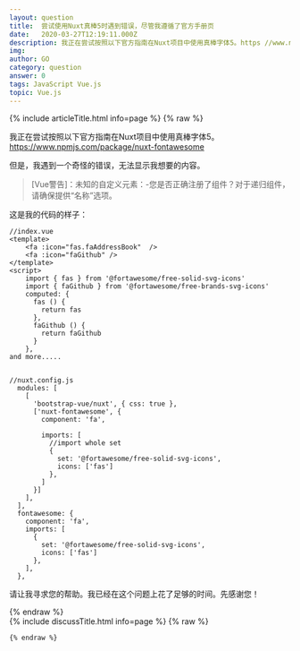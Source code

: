 ```yaml
---
layout: question
title:  尝试使用Nuxt真棒5时遇到错误，尽管我遵循了官方手册页
date:   2020-03-27T12:19:11.000Z
description: 我正在尝试按照以下官方指南在Nuxt项目中使用真棒字体5。https //www.npmjs.com/package/nuxt-fontawesome...
img: 
author: GO
category: question
answer: 0
tags: JavaScript Vue.js
topic: Vue.js
---
```

<div class="article-root">
  <div class="article">
    {% include articleTitle.html info=page %}
    {% raw %}
    <div class="article-content"><p><font style="vertical-align: inherit;"><font style="vertical-align: inherit;">我正在尝试按照以下官方指南在Nuxt项目中使用真棒字体5。
</font></font><a href="https://www.npmjs.com/package/nuxt-fontawesome" rel="nofollow noreferrer"><font style="vertical-align: inherit;"><font style="vertical-align: inherit;">https://www.npmjs.com/package/nuxt-fontawesome</font></font></a></p>

<p><font style="vertical-align: inherit;"><font style="vertical-align: inherit;">但是，我遇到一个奇怪的错误，无法显示我想要的内容。 </font></font></p>

<blockquote>
  <p><font style="vertical-align: inherit;"><font style="vertical-align: inherit;">[Vue警告]：未知的自定义元素：-您是否正确注册了组件？</font><font style="vertical-align: inherit;">对于递归组件，请确保提供“名称”选项。</font></font></p>
</blockquote>

<p><font style="vertical-align: inherit;"><font style="vertical-align: inherit;">这是我的代码的样子：</font></font></p>

<pre><code>//index.vue<font></font>
&lt;template&gt;<font></font>
    &lt;fa :icon="fas.faAddressBook"  /&gt;<font></font>
    &lt;fa :icon="faGithub" /&gt;<font></font>
&lt;/template&gt;<font></font>
&lt;script&gt;<font></font>
    import { fas } from '@fortawesome/free-solid-svg-icons'<font></font>
    import { faGithub } from '@fortawesome/free-brands-svg-icons'<font></font>
    computed: {<font></font>
      fas () {<font></font>
        return fas<font></font>
      },<font></font>
      faGithub () {<font></font>
        return faGithub<font></font>
      }<font></font>
    },<font></font>
and more.....<font></font>
<font></font>
<font></font>
//nuxt.config.js<font></font>
  modules: [<font></font>
    [<font></font>
      'bootstrap-vue/nuxt', { css: true },<font></font>
      ['nuxt-fontawesome', {<font></font>
        component: 'fa',<font></font>
<font></font>
        imports: [<font></font>
          //import whole set<font></font>
          {<font></font>
            set: '@fortawesome/free-solid-svg-icons',<font></font>
            icons: ['fas']<font></font>
          },<font></font>
        ]<font></font>
      }]<font></font>
    ],<font></font>
  ],<font></font>
  fontawesome: {<font></font>
    component: 'fa',<font></font>
    imports: [<font></font>
      {<font></font>
        set: '@fortawesome/free-solid-svg-icons',<font></font>
        icons: ['fas']<font></font>
      },<font></font>
    ],<font></font>
  },<font></font>
</code></pre>

<p><font style="vertical-align: inherit;"><font style="vertical-align: inherit;">请让我寻求您的帮助。</font><font style="vertical-align: inherit;">我已经在这个问题上花了足够的时间。</font><font style="vertical-align: inherit;">先感谢您！</font></font></p></div>
    {% endraw %}
  </div>

  <div class="discuss-wrapper">
    {% include discussTitle.html info=page %}
    {% raw %}
    
    {% endraw %}
  </div>
<div>
